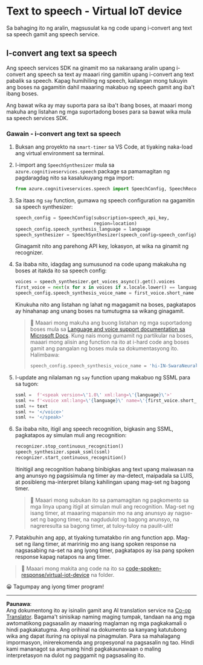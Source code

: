 <!--
CO_OP_TRANSLATOR_METADATA:
{
  "original_hash": "7966848a1f870e4c42edb4db67b13c57",
  "translation_date": "2025-08-27T23:13:56+00:00",
  "source_file": "6-consumer/lessons/3-spoken-feedback/virtual-device-text-to-speech.md",
  "language_code": "tl"
}
-->
# Text to speech - Virtual IoT device

Sa bahaging ito ng aralin, magsusulat ka ng code upang i-convert ang text sa speech gamit ang speech service.

## I-convert ang text sa speech

Ang speech services SDK na ginamit mo sa nakaraang aralin upang i-convert ang speech sa text ay maaari ring gamitin upang i-convert ang text pabalik sa speech. Kapag humihiling ng speech, kailangan mong tukuyin ang boses na gagamitin dahil maaaring makabuo ng speech gamit ang iba't ibang boses.

Ang bawat wika ay may suporta para sa iba't ibang boses, at maaari mong makuha ang listahan ng mga suportadong boses para sa bawat wika mula sa speech services SDK.

### Gawain - i-convert ang text sa speech

1. Buksan ang proyekto na `smart-timer` sa VS Code, at tiyaking naka-load ang virtual environment sa terminal.

1. I-import ang `SpeechSynthesizer` mula sa `azure.cognitiveservices.speech` package sa pamamagitan ng pagdaragdag nito sa kasalukuyang mga import:

    ```python
    from azure.cognitiveservices.speech import SpeechConfig, SpeechRecognizer, SpeechSynthesizer
    ```

1. Sa itaas ng `say` function, gumawa ng speech configuration na gagamitin sa speech synthesizer:

    ```python
    speech_config = SpeechConfig(subscription=speech_api_key,
                                 region=location)
    speech_config.speech_synthesis_language = language
    speech_synthesizer = SpeechSynthesizer(speech_config=speech_config)
    ```

    Ginagamit nito ang parehong API key, lokasyon, at wika na ginamit ng recognizer.

1. Sa ibaba nito, idagdag ang sumusunod na code upang makakuha ng boses at itakda ito sa speech config:

    ```python
    voices = speech_synthesizer.get_voices_async().get().voices
    first_voice = next(x for x in voices if x.locale.lower() == language.lower())
    speech_config.speech_synthesis_voice_name = first_voice.short_name
    ```

    Kinukuha nito ang listahan ng lahat ng magagamit na boses, pagkatapos ay hinahanap ang unang boses na tumutugma sa wikang ginagamit.

    > 💁 Maaari mong makuha ang buong listahan ng mga suportadong boses mula sa [Language and voice support documentation sa Microsoft Docs](https://docs.microsoft.com/azure/cognitive-services/speech-service/language-support?WT.mc_id=academic-17441-jabenn#text-to-speech). Kung nais mong gumamit ng partikular na boses, maaari mong alisin ang function na ito at i-hard code ang boses gamit ang pangalan ng boses mula sa dokumentasyong ito. Halimbawa:
    >
    > ```python
    > speech_config.speech_synthesis_voice_name = 'hi-IN-SwaraNeural'
    > ```

1. I-update ang nilalaman ng `say` function upang makabuo ng SSML para sa tugon:

    ```python
    ssml =  f'<speak version=\'1.0\' xml:lang=\'{language}\'>'
    ssml += f'<voice xml:lang=\'{language}\' name=\'{first_voice.short_name}\'>'
    ssml += text
    ssml += '</voice>'
    ssml += '</speak>'
    ```

1. Sa ibaba nito, itigil ang speech recognition, bigkasin ang SSML, pagkatapos ay simulan muli ang recognition:

    ```python
    recognizer.stop_continuous_recognition()
    speech_synthesizer.speak_ssml(ssml)
    recognizer.start_continuous_recognition()
    ```

    Itinitigil ang recognition habang binibigkas ang text upang maiwasan na ang anunsyo ng pagsisimula ng timer ay ma-detect, maipadala sa LUIS, at posibleng ma-interpret bilang kahilingan upang mag-set ng bagong timer.

    > 💁 Maaari mong subukan ito sa pamamagitan ng pagkomento sa mga linya upang itigil at simulan muli ang recognition. Mag-set ng isang timer, at maaaring mapansin mo na ang anunsyo ay nagse-set ng bagong timer, na nagdudulot ng bagong anunsyo, na nagreresulta sa bagong timer, at tuloy-tuloy na paulit-ulit!

1. Patakbuhin ang app, at tiyaking tumatakbo rin ang function app. Mag-set ng ilang timer, at maririnig mo ang isang spoken response na nagsasabing na-set na ang iyong timer, pagkatapos ay isa pang spoken response kapag natapos na ang timer.

> 💁 Maaari mong makita ang code na ito sa [code-spoken-response/virtual-iot-device](../../../../../6-consumer/lessons/3-spoken-feedback/code-spoken-response/virtual-iot-device) na folder.

😀 Tagumpay ang iyong timer program!

---

**Paunawa**:  
Ang dokumentong ito ay isinalin gamit ang AI translation service na [Co-op Translator](https://github.com/Azure/co-op-translator). Bagama't sinisikap naming maging tumpak, tandaan na ang mga awtomatikong pagsasalin ay maaaring maglaman ng mga pagkakamali o hindi pagkakatugma. Ang orihinal na dokumento sa kanyang katutubong wika ang dapat ituring na opisyal na pinagmulan. Para sa mahalagang impormasyon, inirerekomenda ang propesyonal na pagsasalin ng tao. Hindi kami mananagot sa anumang hindi pagkakaunawaan o maling interpretasyon na dulot ng paggamit ng pagsasaling ito.